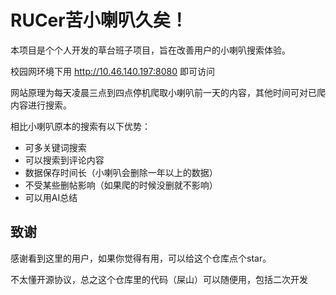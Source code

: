 # RUCer苦小喇叭久矣！
本项目是个个人开发的草台班子项目，旨在改善用户的小喇叭搜索体验。


校园网环境下用  http://10.46.140.197:8080   即可访问



网站原理为每天凌晨三点到四点停机爬取小喇叭前一天的内容，其他时间可对已爬内容进行搜索。



相比小喇叭原本的搜索有以下优势：
* 可多关键词搜索
* 可以搜索到评论内容
* 数据保存时间长（小喇叭会删除一年以上的数据）
* 不受某些删帖影响（如果爬的时候没删就不影响）
* 可以用AI总结


## 致谢
感谢看到这里的用户，如果你觉得有用，可以给这个仓库点个star。


不太懂开源协议，总之这个仓库里的代码（屎山）可以随便用，包括二次开发